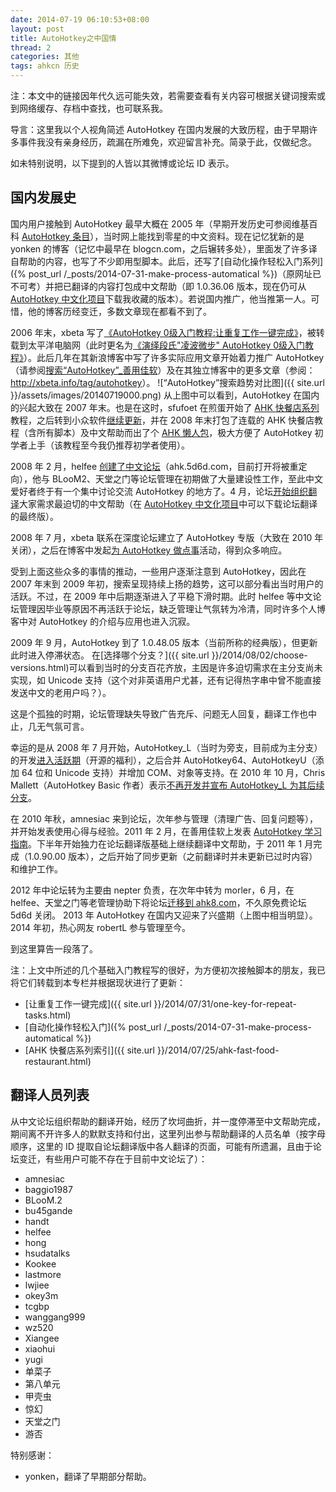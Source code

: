 ```yaml
---
date: 2014-07-19 06:10:53+08:00
layout: post
title: AutoHotkey之中国情
thread: 2
categories: 其他
tags: ahkcn 历史
---
```

注：本文中的链接因年代久远可能失效，若需要查看有关内容可根据关键词搜索或到网络缓存、存档中查找，也可联系我。

导言：这里我以个人视角简述 AutoHotkey 在国内发展的大致历程，由于早期许多事件我没有亲身经历，疏漏在所难免，欢迎留言补充。简录于此，仅做纪念。

如未特别说明，以下提到的人皆以其微博或论坛 ID 表示。

## 国内发展史

国内用户接触到 AutoHotkey 最早大概在 2005 年（早期开发历史可参阅维基百科 [AutoHotkey 条目](http://zh.wikipedia.org/wiki/AutoHotkey)），当时网上能找到零星的中文资料。现在记忆犹新的是 yonken 的博客（记忆中最早在 blogcn.com，之后辗转多处），里面发了许多译自帮助的内容，也写了不少即用型脚本。此后，还写了[自动化操作轻松入门系列]({% post_url /_posts/2014-07-31-make-process-automatical %})（原网址已不可考）并把已翻译的内容打包成中文帮助（即 1.0.36.06 版本，现在仍可从 [AutoHotkey 中文化项目](http://sourceforge.net/projects/ahkcn/)下载我收藏的版本）。若说国内推广，他当推第一人。可惜，他的博客历经变迁，多数文章现在都看不到了。

2006 年末，xbeta 写了[《AutoHotkey 0级入门教程:让重复工作一键完成》](http://blog.sina.com.cn/s/blog_46dac66f010005g7.html)，被转载到太平洋电脑网（此时更名为[《演绎段氏"凌波微步" AutoHotkey 0级入门教程》](http://arch.pconline.com.cn//pcedu/soft/gj/others/0609/872613.html)）。此后几年在其新浪博客中写了许多实际应用文章开始着力推广 AutoHotkey（请参阅[搜索“AutoHotkey”_善用佳软](http://blog.sina.com.cn/search/search.php?uid=1188742767&keyword=autohotkey)）及在其独立博客中的更多文章（参阅：<http://xbeta.info/tag/autohotkey>）。
![“AutoHotkey”搜索趋势对比图]({{ site.url }}/assets/images/20140719000.png)
从上图中可以看到，AutoHotkey 在国内的兴起大致在 2007 年末。也是在这时，sfufoet 在煎蛋开始了 [AHK 快餐店系列](http://jandan.net/2007/10/21/ahk-fast-food-restaurant-advance-notice.html)教程，之后转到小众软件[继续更新](http://www.appinn.com/ahk-fast-food-restaurant/)，并在 2008 年末打包了连载的 AHK 快餐店教程（含所有脚本）及中文帮助而出了个 [AHK 懒人包](http://www.appinn.com/autohotkey-all-in-one/)，极大方便了 AutoHotkey 初学者上手（该教程至今我仍推荐初学者使用）。

2008 年 2 月，helfee [创建了中文论坛](http://ahk.5d6d.com/thread-941-1-1.html)（ahk.5d6d.com，目前打开将被重定向），他与 BLooM2、天堂之门等论坛管理在初期做了大量建设性工作，至此中文爱好者终于有一个集中讨论交流 AutoHotkey 的地方了。4 月，论坛[开始组织翻译](http://ahk.5d6d.com/thread-4-1-1.html)大家需求最迫切的中文帮助（在 [AutoHotkey 中文化项目](http://sourceforge.net/projects/ahkcn/)中可以下载论坛翻译的最终版）。

2008 年 7 月，xbeta 联系在深度论坛建立了 AutoHotkey 专版（大致在 2010 年关闭），之后在博客中发起[为 AutoHotkey 做点事](http://xbeta.info/thanks-autohotkey.htm)活动，得到众多响应。

受到上面这些众多的事情的推动，一些用户逐渐注意到 AutoHotkey，因此在 2007 年末到 2009 年初，搜索呈现持续上扬的趋势，这可以部分看出当时用户的活跃。不过，在 2009 年中后期逐渐进入了平稳下滑时期。此时 helfee 等中文论坛管理因毕业等原因不再活跃于论坛，缺乏管理让气氛转为冷清，同时许多个人博客中对 AutoHotkey 的介绍与应用也进入沉寂。

2009 年 9 月，AutoHotkey 到了 1.0.48.05 版本（当前所称的经典版），但更新此时进入停滞状态。 在[选择哪个分支？]({{ site.url }}/2014/08/02/choose-versions.html)可以看到当时的分支百花齐放，主因是许多迫切需求在主分支尚未实现，如 Unicode 支持（这个对非英语用户尤甚，还有记得热字串中曾不能直接发送中文的老用户吗？）。

这是个孤独的时期，论坛管理缺失导致广告充斥、问题无人回复，翻译工作也中止，几无气氛可言。

幸运的是从 2008 年 7 月开始，AutoHotkey_L（当时为旁支，目前成为主分支）的开发[进入活跃期](http://ahkcn.github.io/docs/AHKL_ChangeLog.htm)（开源的福利），之后合并 AutoHotkey64、AutoHotkeyU（添加 64 位和 Unicode 支持）并增加 COM、对象等支持。在 2010 年 10 月，Chris Mallett（AutoHotkey Basic 作者）表示[不再开发并宣布 AutoHotkey_L 为其后续分支](http://www.autohotkey.com/board/topic/58864-my-status-and-website-changes/#entry369976)。

在 2010 年秋，amnesiac 来到论坛，次年参与管理（清理广告、回复问题等），并开始发表使用心得与经验。2011 年 2 月，在善用佳软上发表 [AutoHotkey 学习指南](http://xbeta.info/autohotkey-guide-2.htm)。下半年开始独力在论坛翻译版基础上继续翻译中文帮助，于 2011 年 1 月完成（1.0.90.00 版本），之后开始了同步更新（之前翻译时并未更新已过时内容）和维护工作。

2012 年中论坛转为主要由 nepter 负责，在次年中转为 morler，6 月，在 helfee、天堂之门等老管理协助下将论坛[迁移到 ahk8.com](http://ahk8.com/Announcement-%E6%96%B0%E8%AE%BA%E5%9D%9B%E5%90%AF%E7%94%A8%E4%B8%AD%EF%BC%8C%E6%AC%A2%E8%BF%8E%E5%8F%8D%E9%A6%88)，不久原免费论坛 5d6d 关闭。 2013 年 AutoHotkey 在国内又迎来了兴盛期（上图中相当明显）。2014 年初，热心网友 robertL 参与管理至今。

到这里算告一段落了。

注：上文中所述的几个基础入门教程写的很好，为方便初次接触脚本的朋友，我已将它们转载到本专栏并根据现状进行了更新：

* [让重复工作一键完成]({{ site.url }}/2014/07/31/one-key-for-repeat-tasks.html)
* [自动化操作轻松入门]({% post_url /_posts/2014-07-31-make-process-automatical %})
* [AHK 快餐店系列索引]({{ site.url }}/2014/07/25/ahk-fast-food-restaurant.html)

## 翻译人员列表

从中文论坛组织帮助的翻译开始，经历了坎坷曲折，并一度停滞至中文帮助完成，期间离不开许多人的默默支持和付出，这里列出参与帮助翻译的人员名单（按字母顺序，这里的 ID 提取自论坛翻译版中各人翻译的页面，可能有所遗漏，且由于论坛变迁，有些用户可能不存在于目前中文论坛了）：

* amnesiac
* baggio1987
* BLooM.2
* bu45gande
* handt
* helfee
* hong
* hsudatalks
* Kookee
* lastmore
* lwjiee
* okey3m
* tcgbp
* wanggang999
* wz520
* Xiangee
* xiaohui
* yugi
* 单菜子
* 第八单元
* 甲壳虫
* 惊幻
* 天堂之门
* 游否

特别感谢：

* yonken，翻译了早期部分帮助。 

